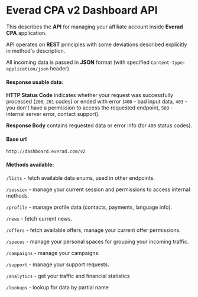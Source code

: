 # Everad CPA v2 Dashboard API

This describes the **API** for managing your affiliate account inside **Everad CPA** application.

API operates on **REST** principles with some deviations described explicitly in method's description.

All incoming data is passed in **JSON** format \(with specified `Content-type: application/json` header\)

#### Response usable data:

**HTTP Status Code** indicates whether your request was successfully processed \(`200`, `201` codes\) or ended with error \(`400` - bad input data, `403` - you don't have a permission to access the requested endpoint, `500` - internal server error, contact support\).

**Response Body** contains requested data or error info \(for `400` status codes\).

#### Base url

`http://dashboard.everad.com/v2`

#### Methods available:

`/lists` - fetch available data enums, used in other endpoints.

`/session` - manage your current session and permissions to access internal methods.

`/profile` - manage profile data \(contacts, payments, language info\).

`/news` - fetch current news.

`/offers` - fetch available offers, manage your current offer permissions.

`/spaces` - manage your personal spaces for grouping your incoming traffic.

`/campaigns` - manage your campaigns.

`/support` - manage your support requests.

`/analytics` - get your traffic and financial statistics

`/lookups` - lookup for data by partial name

